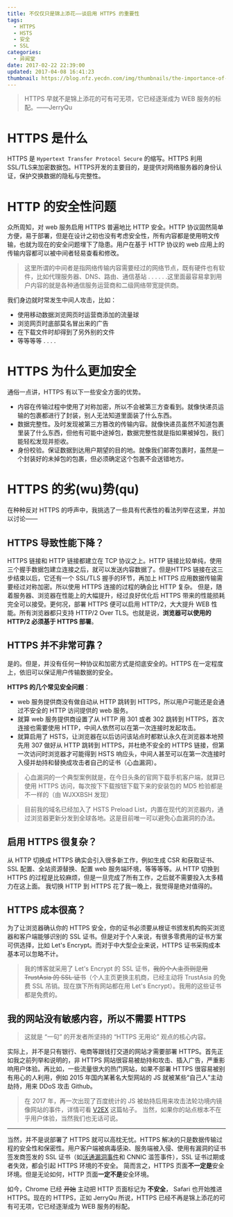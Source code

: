 ```yaml
---
title: 不仅仅只是锦上添花——谈启用 HTTPS 的重要性
tags:
  - HTTPS
  - HSTS
  - 安全
  - SSL
categories:
  - 异闻堂
date: 2017-02-22 22:39:00
updated: 2017-04-08 16:41:23
thumbnail: https://blog.nfz.yecdn.com/img/thumbnails/the-importance-of-using-https.jpg!blogth
---
```


> HTTPS 早就不是锦上添花的可有可无项，它已经逐渐成为 WEB 服务的标配。——JerryQu

<!--more-->

# HTTPS 是什么

HTTPS 是 `Hypertext Transfer Protocol Secure` 的缩写。HTTPS 利用SSL/TLS来加密数据包。HTTPS开发的主要目的，是提供对网络服务器的身份认证，保护交换数据的隐私与完整性。

# HTTP 的安全性问题

众所周知，对 web 服务启用 HTTPS 普遍地比 HTTP 安全。HTTP 协议固然简单方便，易于部署，但是在设计之初也没有考虑安全性，所有内容都是使用明文传输，也就为现在的安全问题埋下了隐患。用户在基于 HTTP 协议的 web 应用上的传输内容都可以被中间者轻易查看和修改。

> 这里所谓的中间者是指网络传输内容需要经过的网络节点，既有硬件也有软件，比如代理服务器、DNS、路由、通信基站 . . . . . .这里面最容易拿到用户内容的就是各种通信服务运营商和二级网络带宽提供商。

我们身边就时常发生中间人攻击，比如：

- 使用移动数据浏览网页时运营商添加的流量球
- 浏览网页时底部莫名冒出来的广告
- 在下载文件时却得到了另外别的文件
- 等等等等 . . . .

# HTTPS 为什么更加安全

通俗一点讲，HTTPS 有以下一些安全方面的优势。

- 内容在传输过程中使用了对称加密，所以不会被第三方查看到。就像快递员运输的包裹都进行了封装，别人无法知道里面装了什么东西。
- 数据完整性。及时发现被第三方篡改的传输内容。就像快递员虽然不知道包裹里装了什么东西，但他有可能中途掉包，数据完整性就是指如果被掉包，我们能轻松发现并拒收。
- 身份校验。保证数据到达用户期望的目的地。就像我们邮寄包裹时，虽然是一个封装好的未掉包的包裹，但必须确定这个包裹不会送错地方。

# HTTPS 的劣(wu)势(qu)

在种种反对 HTTPS 的呼声中，我挑选了一些具有代表性的看法列举在这里，并加以讨论——

## HTTPS 导致性能下降？

HTTPS 链接和 HTTP 链接都建立在 TCP 协议之上。HTTP 链接比较单纯，使用三个握手数据包建立连接之后，就可以发送内容数据了。但是HTTPS 链接在这三步结束以后，它还有一个 SSL/TLS 握手的环节，再加上 HTTPS 应用数据传输需要经过对称加密。所以使用 HTTPS 连接的过程的确会比 HTTP 复杂。
但是，随着服务器、浏览器在性能上的大幅提升，经过良好优化后 HTTPS 带来的性能损耗完全可以接受。更何况，部署 HTTPS 便可以启用 HTTP/2，大大提升 WEB 性能。所有浏览器都只支持 HTTP/2 Over TLS。也就是说，**浏览器可以使用的 HTTP/2 必须基于 HTTPS 部署**。

## HTTPS 并不非常可靠？

是的。但是，并没有任何一种协议和加密方式是彻底安全的。HTTPS 在一定程度上，依旧可以保证用户传输数据的安全。

**HTTPS 的几个常见安全问题**：

- web 服务提供商没有做自动从 HTTP 跳转到 HTTPS，所以用户可能还是会通过不安全的 HTTP 访问提供的 web 服务。
- 就算 web 服务提供商设置了从 HTTP 用 301 或者 302 跳转到 HTTPS，首次连接也需要使用 HTTP，中间人依然可以在第一次连接时发起攻击。
- 就算启用了 HSTS，让浏览器在以后访问该站点时都默认永久在浏览器本地预先用 307 做好从 HTTP 跳转到 HTTPS，并杜绝不安全的 HTTPS 链接，但第一次访问时浏览器才可能得到 HSTS 响应头，中间人甚至可以在第一次连接时入侵并劫持和替换成攻击者自己的证书（心血漏洞）。

> 心血漏洞的一个典型案例就是，在今日头条的官网下载手机客户端，就算已使用 HTTPS 访问，每次按下下载按钮下载下来的安装包的 MD5 检验都是不一样的（由 WJXXBSH 发现）

> 目前我的域名已经加入了 HSTS Preload List，内置在现代的浏览器内，通过浏览器更新分发到全球各地。这是目前唯一可以避免心血漏洞的办法。

## 启用 HTTPS 很复杂？

从 HTTP 切换成 HTTPS 确实会引入很多新工作，例如生成 CSR 和获取证书、SSL 配置、全站资源替换、配置 web 服务端环境，等等等等。从 HTTP 切换到 HTTPS 的过程是比较麻烦，但是一旦完成了所有工作，之后就不需要投入太多精力在这上面。
我切换 HTTP 到 HTTPS 花了我一晚上，我觉得是绝对值得的。

## HTTPS 成本很高？

为了让浏览器确认你的 HTTPS 安全，你的证书必须要从根证书颁发机构购买浏览器和客户端能够识别的 SSL 证书。但是对于个人来说，有很多零费用的证书方案可供选择，比如 Let's Encrypt。而对于中大型企业来说，HTTPS 证书采购成本基本可以忽略不计。

> 我的博客就采用了 Let's Encrypt 的 SSL 证书，~~我的个人主页则是用 TrustAsia 的 SSL 证书~~（个人主页更换主机商，已经主动将 TrustAsia 的免费 SSL 吊销。现在旗下所有网站都在用 Let's Encrypt）。我用的这些证书都是免费的。

## 我的网站没有敏感内容，所以不需要 HTTPS

> 这就是 “一句” 的开发者所坚持的 “HTTPS 无用论” 观点的核心内容。

实际上，并不是只有银行、电商等跟钱打交道的网站才需要部署 HTTPS。首先正如我之前列举和说明的，非 HTTPS 网站很容易被劫持和攻击、插入广告，严重影响用户体验。再比如，一些流量很大的热门网站，如果不部署 HTTPS 很容易被别有用心的人利用，例如 2015 年国内某著名大型网站的 JS 就被某些“自己人”主动劫持，用来 DDoS 攻击 Github。

> 在 2017 年，再一次出现了百度统计的 JS 被劫持后用来攻击法轮功境内镜像网站的事件，详情可看 [V2EX](https://www.v2ex.com/t/384241) 这篇帖子。
> 当然，如果你的站点根本不在乎用户体验，当然我们也无话可说。

-----

当然，并不是说部署了 HTTPS 就可以高枕无忧。HTTPS 解决的只是数据传输过程的安全性和保密性。用户客户端被病毒感染、服务端被入侵、使用有漏洞的证书签发商签发的 SSL 证书（如[沃通漏洞事件](https://blog.viosey.com/2016/11/06/Change-SSL-license-to-AlphaSSL)和 CNNIC 滥签事件），SSL 证书过期或者失效，都会引起 HTTPS 环境的不安全。
简而言之，HTTPS 页面**不一定是**安全环境。但是无论如何，HTTP 页面**一定不是**安全环境。

如今，Chrome 已经 ~~开始~~ 主动把 HTTP 页面标记为 **不安全**， Safari 也开始推进 HTTPS。现在的 HTTPS，正如 JerryQu 所说，HTTPS 已经不再是锦上添花的可有可无项，它已经逐渐成为 WEB 服务的标配。
